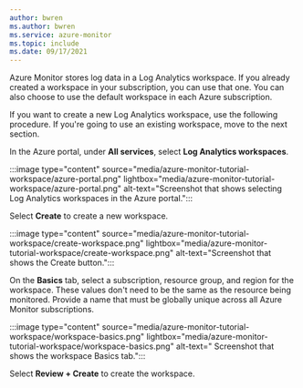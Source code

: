 ```yaml
---
author: bwren
ms.author: bwren
ms.service: azure-monitor
ms.topic: include
ms.date: 09/17/2021
---
```


Azure Monitor stores log data in a Log Analytics workspace. If you already created a workspace in your subscription, you can use that one. You can also choose to use the default workspace in each Azure subscription.

If you want to create a new Log Analytics workspace, use the following procedure. If you're going to use an existing workspace, move to the next section.

In the Azure portal, under **All services**, select **Log Analytics workspaces**.

:::image type="content" source="media/azure-monitor-tutorial-workspace/azure-portal.png" lightbox="media/azure-monitor-tutorial-workspace/azure-portal.png" alt-text="Screenshot that shows selecting Log Analytics workspaces in the Azure portal.":::

Select **Create** to create a new workspace.

:::image type="content" source="media/azure-monitor-tutorial-workspace/create-workspace.png" lightbox="media/azure-monitor-tutorial-workspace/create-workspace.png" alt-text="Screenshot that shows the Create button.":::

On the **Basics** tab, select a subscription, resource group, and region for the workspace. These values don't need to be the same as the resource being monitored. Provide a name that must be globally unique across all Azure Monitor subscriptions.

:::image type="content" source="media/azure-monitor-tutorial-workspace/workspace-basics.png" lightbox="media/azure-monitor-tutorial-workspace/workspace-basics.png" alt-text=" Screenshot that shows the workspace Basics tab.":::

Select **Review + Create** to create the workspace.